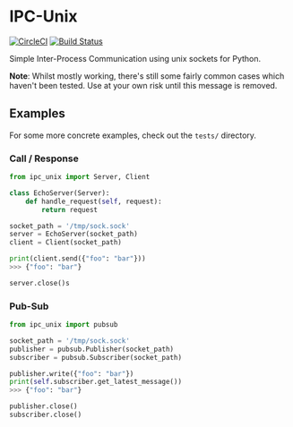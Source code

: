 # IPC-Unix

[![CircleCI](https://circleci.com/gh/RealOrangeOne/ipc-unix.svg?style=svg)](https://circleci.com/gh/RealOrangeOne/ipc-unix)
[![Build Status](https://travis-ci.com/RealOrangeOne/ipc-unix.svg?branch=master)](https://travis-ci.com/RealOrangeOne/ipc-unix)

Simple Inter-Process Communication using unix sockets for Python.

__Note__: Whilst mostly working, there's still some fairly common cases which haven't been tested. Use at your own risk until this message is removed.

## Examples

For some more concrete examples, check out the `tests/` directory.

### Call / Response

```python
from ipc_unix import Server, Client

class EchoServer(Server):
    def handle_request(self, request):
        return request

socket_path = '/tmp/sock.sock'
server = EchoServer(socket_path)
client = Client(socket_path)

print(client.send({"foo": "bar"}))
>>> {"foo": "bar"}

server.close()s
```

### Pub-Sub

```python
from ipc_unix import pubsub

socket_path = '/tmp/sock.sock'
publisher = pubsub.Publisher(socket_path)
subscriber = pubsub.Subscriber(socket_path)

publisher.write({"foo": "bar"})
print(self.subscriber.get_latest_message())
>>> {"foo": "bar"}

publisher.close()
subscriber.close()

```
